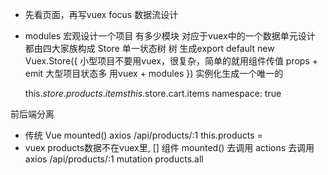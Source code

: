 -   先看页面，再写vuex
    focus 数据流设计
-   modules 
    宏观设计一个项目
    有多少模块 对应于vuex中的一个数据单元设计 都由四大家族构成
    Store 单一状态树
    树 
    生成export default new Vuex.Store({
        小型项目不要用vuex，很复杂，简单的就用组件传值 props + emit
        大型项目状态多 用vuex + modules
    }) 实例化生成一个唯一的

    this.$store.products.items
    this.$store.cart.items
    namespace: true

前后端分离
-   传统 Vue
    mounted()
        axios /api/products/:1
        this.products = 
-   vuex
    products数据不在vuex里, []
    组件 mounted()
        去调用 actions
            去调用 axios /api/products/:1
            mutation
            products.all